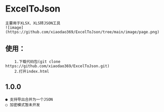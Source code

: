# ExcelToJson
    
    主要用于XLSX、XLS转JSON工具
    ![image](https://github.com/xiaodao369/ExcelToJson/tree/main/image/page.png)
    
## 使用：
        1.下载代码包(git clone https://github.com/xiaodao369/ExcelToJson.git)
        2.打开index.html

## 1.0.0
    
    ● 支持导出合并为一个JSON
    ○ 加密模式暂未开发
